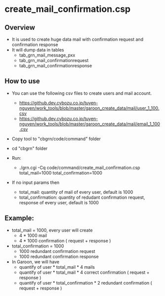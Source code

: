 # create_mail_confirmation.csp

## Overview
- It is used to create huge data mail with confirmation request and confirmation response
- It will dump data in tables
    - tab_grn_mail_message_pxx
    - tab_grn_mail_confirmationrequest
    - tab_grn_mail_confirmationresponse   

## How to use
- You can use the following csv files to create users and mail account.
    - https://github.dev.cybozu.co.jp/tuyen-nguyen/work_tools/blob/master/garoon_create_data/mail/user_1_100.csv 
    - https://github.dev.cybozu.co.jp/tuyen-nguyen/work_tools/blob/master/garoon_create_data/mail/email_1_100.csv
- Copy tool to "cbgrn/code/command" folder 
- cd "cbgrn" folder
- Run: 
    - ./grn.cgi -Cq code/command/create_mail_confirmation.csp total_mail=1000 total_confirmation=1000

- If no input params then
    - total_mail: quantity of mail of every user, default is 1000
    - total_confirmation: quantity of redudant confirmation request, response of every user, default is 1000

## Example:
- total_mail = 1000, every user will create
    - 4 * 1000 mail
    - 4 * 1000 confirmation ( request + response )
- total_confirmation = 1000
    - 1000 redundant confirmation request
    - 1000 redundant confirmation response
- In Garoon, we will have
    - quantify of user * total_mail * 4 mails
    - quantify of user * total_mail * 4 correct confirmation ( request + response )
    - quantify of user * total_confirmation * 2 redundant confirmation ( request + response )

